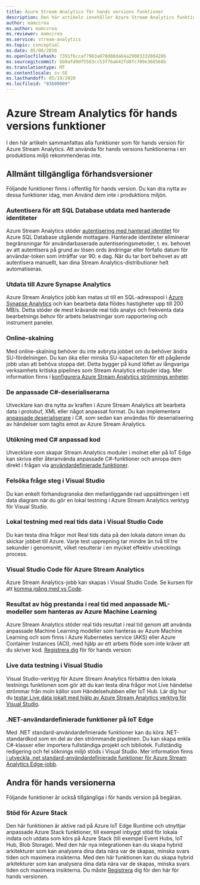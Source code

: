 ```yaml
---
title: Azure Stream Analytics för hands versions funktioner
description: Den här artikeln innehåller Azure Stream Analytics funktioner som för närvarande finns i för hands version.
author: mamccrea
ms.author: mamccrea
ms.reviewer: mamccrea
ms.service: stream-analytics
ms.topic: conceptual
ms.date: 05/08/2020
ms.openlocfilehash: 7391fbccaf7983a070d80da64a2908333280420b
ms.sourcegitcommit: bb0afd0df5563cc53f76a642fd8fc709e366568b
ms.translationtype: MT
ms.contentlocale: sv-SE
ms.lasthandoff: 05/19/2020
ms.locfileid: "83609009"
---
```

# <a name="azure-stream-analytics-preview-features"></a>Azure Stream Analytics för hands versions funktioner

I den här artikeln sammanfattas alla funktioner som för hands version för Azure Stream Analytics. Att använda för hands versions funktionerna i en produktions miljö rekommenderas inte.

## <a name="public-previews"></a>Allmänt tillgängliga förhandsversioner

Följande funktioner finns i offentlig för hands version. Du kan dra nytta av dessa funktioner idag, men Använd dem inte i produktions miljön.

### <a name="authenticate-to-sql-database-output-with-managed-identities"></a>Autentisera för att SQL Database utdata med hanterade identiteter

Azure Stream Analytics stöder [autentisering med hanterad identitet](../active-directory/managed-identities-azure-resources/overview.md) för Azure SQL Database utgående mottagare. Hanterade identiteter eliminerar begränsningar för användarbaserade autentiseringsmetoder, t. ex. behovet av att autentisera på grund av lösen ords ändringar eller förfallo datum för användar-token som inträffar var 90: e dag. När du tar bort behovet av att autentisera manuellt, kan dina Stream Analytics-distributioner helt automatiseras.

### <a name="output-to-azure-synapse-analytics"></a>Utdata till Azure Synapse Analytics

Azure Stream Analytics jobb kan matas ut till en SQL-adresspool i [Azure Synapse Analytics](https://azure.microsoft.com/services/synapse-analytics) och kan bearbeta data flödes hastigheter upp till 200 MB/s. Detta stöder de mest krävande real tids analys och frekventa data bearbetnings behov för arbets belastningar som rapportering och instrument paneler.  


### <a name="online-scaling"></a>Online-skalning

Med online-skalning behöver du inte avbryta jobbet om du behöver ändra SU-fördelningen. Du kan öka eller minska SU-kapaciteten för ett pågående jobb utan att behöva stoppa det. Detta bygger på kund löftet av långvariga verksamhets kritiska pipelines som Stream Analytics erbjuder idag. Mer information finns i [konfigurera Azure Stream Analytics strömnings enheter](stream-analytics-streaming-unit-consumption.md#configure-stream-analytics-streaming-units-sus).

### <a name="c-custom-de-serializers"></a>De anpassade C#-deserialiserarna
Utvecklare kan dra nytta av kraften i Azure Stream Analytics att bearbeta data i protobuf, XML eller något anpassat format. Du kan implementera [anpassade deserialiserare](custom-deserializer-examples.md) i C#, som sedan kan användas för deserialisering av händelser som tagits emot av Azure Stream Analytics.

### <a name="extensibility-with-c-custom-code"></a>Utökning med C# anpassad kod

Utvecklare som skapar Stream Analytics moduler i molnet eller på IoT Edge kan skriva eller återanvända anpassade C#-funktioner och anropa dem direkt i frågan via [användardefinierade funktioner](stream-analytics-edge-csharp-udf-methods.md).


### <a name="debug-query-steps-in-visual-studio"></a>Felsöka fråge steg i Visual Studio

Du kan enkelt förhandsgranska den mellanliggande rad uppsättningen i ett data diagram när du gör en lokal testning i Azure Stream Analytics verktyg för Visual Studio. 

### <a name="local-testing-with-live-data-in-visual-studio-code"></a>Lokal testning med real tids data i Visual Studio Code

Du kan testa dina frågor mot Real tids data på den lokala datorn innan du skickar jobbet till Azure. Varje test upprepning tar mindre än två till tre sekunder i genomsnitt, vilket resulterar i en mycket effektiv utvecklings process.

### <a name="visual-studio-code-for-azure-stream-analytics"></a>Visual Studio Code för Azure Stream Analytics

Azure Stream Analytics-jobb kan skapas i Visual Studio Code. Se kursen för att [komma igång med vs Code](https://docs.microsoft.com/azure/stream-analytics/quick-create-vs-code).


### <a name="real-time-high-performance-scoring-with-custom-ml-models-managed-by-azure-machine-learning"></a>Resultat av hög prestanda i real tid med anpassade ML-modeller som hanteras av Azure Machine Learning

Azure Stream Analytics stöder real tids resultat i real tid genom att använda anpassade Machine Learning modeller som hanteras av Azure Machine Learning och som finns i Azure Kubernetes service (AKS) eller Azure Container Instances (ACI), med hjälp av ett arbets flöde som inte kräver att du skriver kod. [Registrera dig](https://aka.ms/asapreview1) för för hands version


### <a name="live-data-testing-in-visual-studio"></a>Live data testning i Visual Studio

Visual Studio-verktyg för Azure Stream Analytics förbättra den lokala testnings funktionen som gör att du kan testa dina frågor mot Live händelse strömmar från moln källor som Händelsehubben eller IoT Hub. Lär dig hur du [testar Live data lokalt med hjälp av Azure Stream Analytics verktyg för Visual Studio](stream-analytics-live-data-local-testing.md).


### <a name="net-user-defined-functions-on-iot-edge"></a>.NET-användardefinierade funktioner på IoT Edge

Med .NET standard-användardefinierade funktioner kan du köra .NET-standardkod som en del av den strömmande pipelinen. Du kan skapa enkla C#-klasser eller importera fullständiga projekt och bibliotek. Fullständig redigering och fel söknings miljö stöds i Visual Studio. Mer information finns [i utveckla .net standard-användardefinierade funktioner för Azure Stream Analytics Edge-jobb](stream-analytics-edge-csharp-udf-methods.md).

## <a name="other-previews"></a>Andra för hands versionerna

Följande funktioner är också tillgängliga i för hands version på begäran.

### <a name="support-for-azure-stack"></a>Stöd för Azure Stack
Den här funktionen är aktive rad på Azure IoT Edge Runtime och utnyttjar anpassade Azure Stack funktioner, till exempel inbyggt stöd för lokala indata och utdata som körs på Azure Stack (till exempel Event Hubs, IoT Hub, Blob Storage). Med den här nya integrationen kan du skapa hybrid arkitekturer som kan analysera dina data nära var de skapas, minska svars tiden och maximera insikterna.
Med den här funktionen kan du skapa hybrid arkitekturer som kan analysera dina data nära var de skapas, minska svars tiden och maximera insikterna. Du måste [Registrera](https://aka.ms/asapreview1) dig för den här för hands versionen.
